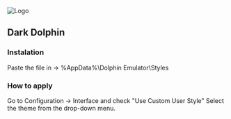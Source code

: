 ![Logo](https://i.imgur.com/tCyn1gL.png)
## Dark Dolphin

### Instalation
Paste the file in -> \%AppData%\Dolphin Emulator\Styles

### How to apply
Go to Configuration -> Interface and check "Use Custom User Style"
Select the theme from the drop-down menu.
